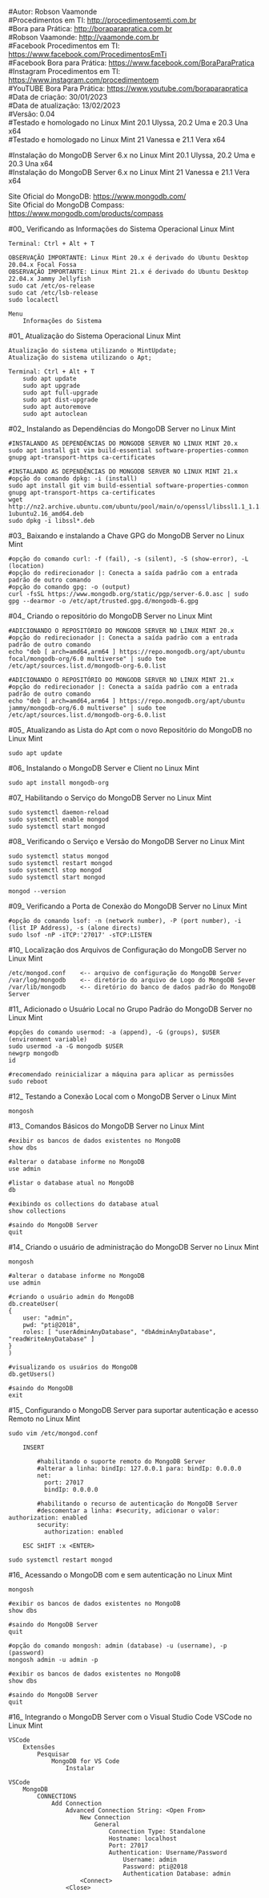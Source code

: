 #Autor: Robson Vaamonde<br>
#Procedimentos em TI: http://procedimentosemti.com.br<br>
#Bora para Prática: http://boraparapratica.com.br<br>
#Robson Vaamonde: http://vaamonde.com.br<br>
#Facebook Procedimentos em TI: https://www.facebook.com/ProcedimentosEmTi<br>
#Facebook Bora para Prática: https://www.facebook.com/BoraParaPratica<br>
#Instagram Procedimentos em TI: https://www.instagram.com/procedimentoem<br>
#YouTUBE Bora Para Prática: https://www.youtube.com/boraparapratica<br>
#Data de criação: 30/01/2023<br>
#Data de atualização: 13/02/2023<br>
#Versão: 0.04<br>
#Testado e homologado no Linux Mint 20.1 Ulyssa, 20.2 Uma e 20.3 Una x64<br>
#Testado e homologado no Linux Mint 21 Vanessa e 21.1 Vera x64

#Instalação do MongoDB Server 6.x no Linux Mint 20.1 Ulyssa, 20.2 Uma e 20.3 Una x64<br>
#Instalação do MongoDB Server 6.x no Linux Mint 21 Vanessa e 21.1 Vera x64

Site Oficial do MongoDB: https://www.mongodb.com/<br>
Site Oficial do MongoDB Compass: https://www.mongodb.com/products/compass

#00_ Verificando as Informações do Sistema Operacional Linux Mint<br>

	Terminal: Ctrl + Alt + T

	OBSERVAÇÃO IMPORTANTE: Linux Mint 20.x é derivado do Ubuntu Desktop 20.04.x Focal Fossa 
	OBSERVAÇÃO IMPORTANTE: Linux Mint 21.x é derivado do Ubuntu Desktop 22.04.x Jammy Jellyfish
	sudo cat /etc/os-release
	sudo cat /etc/lsb-release
	sudo localectl

	Menu
		Informações do Sistema

#01_ Atualização do Sistema Operacional Linux Mint<br>

	Atualização do sistema utilizando o MintUpdate;
	Atualização do sistema utilizando o Apt;

	Terminal: Ctrl + Alt + T
		sudo apt update
		sudo apt upgrade
		sudo apt full-upgrade
		sudo apt dist-upgrade
		sudo apt autoremove
		sudo apt autoclean

#02_ Instalando as Dependências do MongoDB Server no Linux Mint<br>

	#INSTALANDO AS DEPENDÊNCIAS DO MONGODB SERVER NO LINUX MINT 20.x
	sudo apt install git vim build-essential software-properties-common gnupg apt-transport-https ca-certificates

	#INSTALANDO AS DEPENDÊNCIAS DO MONGODB SERVER NO LINUX MINT 21.x
	#opção do comando dpkg: -i (install)
	sudo apt install git vim build-essential software-properties-common gnupg apt-transport-https ca-certificates
	wget http://nz2.archive.ubuntu.com/ubuntu/pool/main/o/openssl/libssl1.1_1.1.1f-1ubuntu2.16_amd64.deb
	sudo dpkg -i libssl*.deb

#03_ Baixando e instalando a Chave GPG do MongoDB Server no Linux Mint<br>

	#opção do comando curl: -f (fail), -s (silent), -S (show-error), -L (location)
	#opção do redirecionador |: Conecta a saída padrão com a entrada padrão de outro comando
	#opção do comando gpg: -o (output)
	curl -fsSL https://www.mongodb.org/static/pgp/server-6.0.asc | sudo gpg --dearmor -o /etc/apt/trusted.gpg.d/mongodb-6.gpg

#04_ Criando o repositório do MongoDB Server no Linux Mint<br>

	#ADICIONANDO O REPOSITÓRIO DO MONGODB SERVER NO LINUX MINT 20.x
	#opção do redirecionador |: Conecta a saída padrão com a entrada padrão de outro comando
	echo "deb [ arch=amd64,arm64 ] https://repo.mongodb.org/apt/ubuntu focal/mongodb-org/6.0 multiverse" | sudo tee /etc/apt/sources.list.d/mongodb-org-6.0.list

	#ADICIONANDO O REPOSITÓRIO DO MONGODB SERVER NO LINUX MINT 21.x
	#opção do redirecionador |: Conecta a saída padrão com a entrada padrão de outro comando
	echo "deb [ arch=amd64,arm64 ] https://repo.mongodb.org/apt/ubuntu jammy/mongodb-org/6.0 multiverse" | sudo tee /etc/apt/sources.list.d/mongodb-org-6.0.list

#05_ Atualizando as Lista do Apt com o novo Repositório do MongoDB no Linux Mint<br>

	sudo apt update

#06_ Instalando o MongoDB Server e Client no Linux Mint<br>

	sudo apt install mongodb-org

#07_ Habilitando o Serviço do MongoDB Server no Linux Mint<br>

	sudo systemctl daemon-reload
	sudo systemctl enable mongod
	sudo systemctl start mongod

#08_ Verificando o Serviço e Versão do MongoDB Server no Linux Mint<br>

	sudo systemctl status mongod
	sudo systemctl restart mongod
	sudo systemctl stop mongod
	sudo systemctl start mongod

	mongod --version

#09_ Verificando a Porta de Conexão do MongoDB Server no Linux Mint<br>

	#opção do comando lsof: -n (network number), -P (port number), -i (list IP Address), -s (alone directs)
	sudo lsof -nP -iTCP:'27017' -sTCP:LISTEN

#10_ Localização dos Arquivos de Configuração do MongoDB Server no Linux Mint<br>

	/etc/mongod.conf	<-- arquivo de configuração do MongoDB Server
	/var/log/mongodb	<-- diretório do arquivo de Logo do MongoDB Sever
	/var/lib/mongodb	<-- diretório do banco de dados padrão do MongoDB Server

#11_ Adicionado o Usuário Local no Grupo Padrão do MongoDB Server no Linux Mint<br>

	#opções do comando usermod: -a (append), -G (groups), $USER (environment variable)
	sudo usermod -a -G mongodb $USER
	newgrp mongodb
	id
	
	#recomendado reinicializar a máquina para aplicar as permissões
	sudo reboot

#12_ Testando a Conexão Local com o MongoDB Server o Linux Mint<br>

	mongosh

#13_ Comandos Básicos do MongoDB Server no Linux Mint<br>

	#exibir os bancos de dados existentes no MongoDB
	show dbs

	#alterar o database informe no MongoDB
	use admin

	#listar o database atual no MongoDB
	db

	#exibindo os collections do database atual
	show collections

	#saindo do MongoDB Server
	quit

#14_ Criando o usuário de administração do MongoDB Server no Linux Mint<br>

	mongosh
	
	#alterar o database informe no MongoDB
	use admin

	#criando o usuário admin do MongoDB
	db.createUser(
	{
		user: "admin",
		pwd: "pti@2018",
		roles: [ "userAdminAnyDatabase", "dbAdminAnyDatabase", "readWriteAnyDatabase" ]
	}
	)

	#visualizando os usuários do MongoDB
	db.getUsers()

	#saindo do MongoDB
	exit

#15_ Configurando o MongoDB Server para suportar autenticação e acesso Remoto no Linux Mint<br>

	sudo vim /etc/mongod.conf
		
		INSERT
			
			#habilitando o suporte remoto do MongoDB Server
			#alterar a linha: bindIp: 127.0.0.1 para: bindIp: 0.0.0.0
			net:
			  port: 27017
			  bindIp: 0.0.0.0
			
			#habilitando o recurso de autenticação do MongoDB Server
			#descomentar a linha: #security, adicionar o valor: authorization: enabled
			security:
			  authorization: enabled
			
		ESC SHIFT :x <ENTER>

	sudo systemctl restart mongod

#16_ Acessando o MongoDB com e sem autenticação no Linux Mint<br>

	mongosh

	#exibir os bancos de dados existentes no MongoDB
	show dbs

	#saindo do MongoDB Server
	quit
		
	#opção do comando mongosh: admin (database) -u (username), -p (password)
	mongosh admin -u admin -p

	#exibir os bancos de dados existentes no MongoDB
	show dbs

	#saindo do MongoDB Server
	quit

#16_ Integrando o MongoDB Server com o Visual Studio Code VSCode no Linux Mint<br>

	VSCode
		Extensões
			Pesquisar
				MongoDB for VS Code
					Instalar

	VSCode
		MongoDB
			CONNECTIONS
				Add Connection
					Advanced Connection String: <Open From>
						New Connection
							General
								Connection Type: Standalone
								Hostname: localhost
								Port: 27017
								Authentication: Username/Password
									Username: admin
									Password: pti@2018
									Authentication Database: admin
						<Connect>
					<Close>